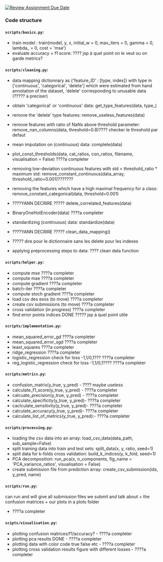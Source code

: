 [![Review Assignment Due Date](https://classroom.github.com/assets/deadline-readme-button-24ddc0f5d75046c5622901739e7c5dd533143b0c8e959d652212380cedb1ea36.svg)](https://classroom.github.com/a/U9FTc9i_)


### Code structure

#### `scripts/basics.py`:

- train model : train(model, y, x, initial_w = 0, max_iters = 0, gamma = 0, lambda_ = 0, cost = 'mse')              
- evaluate accuracy + f1 score: ???? jsp à quel point on le veut ou on garde metrics?

#### `scripts/cleaning.py`:
- data mapping dictionnary as {'feature_ID' : [type, index]} with type in ['continuous', 'categorical', 'delete'] which were estimated from hand annotation of the dataset, 'delete' corresponding to unusable data (????? à preciser)
- obtain 'categorical' or 'continuous' data: get_type_features(data, type_)
- remove the 'delete' type features: remove_useless_features(data)
- remove features with ratio of NaNs above threshold parameter: remove_nan_columns(data, threshold=0.8)???? checker le threshold par defaut
- mean imputation on (continuous) data: complete(data)
- plot_const_thresholds(data, cat_ratios, con_ratios, filename, visualisation = False) ????a completer
- removing low-deviation continuous features with std < threshold_ratio * maximum std: remove_constant_continuous(data_array, threshold_ratio=0.001)??????? 
- removing the features which have a high maximal frequency for a class: remove_constant_categorical(data, threshold=0.001)
- ????YANN DECRIRE ????? delete_correlated_features(data)
- BinaryOneHotEncoder(data)  ????a completer
- standardizing (continuous) data: standardize(data)
- ????YANN DECRIRE ????? clean_data_mapping()
- ????? dire pour le dictionnaire sans les delete pour les indexes

- applying preprocessing steps to data: ???? clean data function


#### `scripts/helper.py`:
- compute mse                       ????a completer
- compute mae                       ????a completer
- compute gradient                  ????a completer
- batch-iter                        ????a completer
- compute stoch gradient            ????a completer
- load csv des exos (to move)       ????a completer
- create csv submissions (to move)  ????a completer
- cross validation (in progress)    ????a completer
- find error points indices     DONE   ????? jsp à quel point utile


#### `scripts/implementation.py`:
- mean_squared_error_gd     ????a completer
- mean_squared_error_sgd        ????a completer
- least_squares     ????a completer
- ridge_regression      ????a completer
- logistic_regression           check for loss -1,1/0,1???      ????a completer
- reg_logistic_regression       check for loss -1,1/0,1????     ????a completer

#### `scripts/metrics.py`:
- confusion_matrix(y_true, y_pred)  - ???? maybe useless
- calculate_f1_score(y_true, y_pred) - ????a completer
- calcuate_precision(y_true, y_pred) - ????a completer
- calculate_specificity(y_true, y_pred)- ????a completer
- caclculate_sensitivity(y_true, y_pred)- ????a completer
- calculate_accuracy(y_true, y_pred)- ????a completer
- calculate_list_of_metrics(y_true, y_pred):- ????a completer


#### `scripts/processing.py`:
- loading the csv data into an array: load_csv_data(data_path, sub_sample=False)
- split training data into train and test sets: split_data(x, y, ratio, seed=1)
- split data for k-folds cross validation: build_k_indices(y, k_fold, seed=1)
- PCA decomposition: run_pca(x, n_components, fig_name = 'PCA_variance_ratios', visualisation = False)
- create submission file from prediction array: create_csv_submission(ids, y_pred, name)

#### `scripts/run.py`:
can run and will give all submission files we submit and talk about + the confusion matrices + our plots in a plots folder
- ????a completer

#### `scipts/visualisation.py`:
- plotting confusion matrices/f1/accuracy?  - ????a completer
- plotting pca results          DONE        - ????a completer
- plotting data with color code true false etc  - ????a completer
- plotting cross validation results figure with different losses - ????a completer





